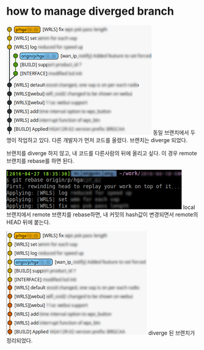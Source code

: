 # how to manage diverged branch

![01](2016-04-27-git-rebase-diverged-01.png)
동일 브랜치에서 두명이 작업하고 있다. 다른 개발자가 먼저 코드를 올렸다. 브랜치는 diverge 되었다.

브랜치를 diverge 하지 않고, 내 코드를 다른사람의 뒤에 올리고 싶다. 이 경우 remote 브랜치를 rebase를 하면 된다.

![02](2016-04-27-git-rebase-diverged-02.png)
local 브랜치에서 remote 브랜치를 rebase하면, 내 커밋의 hash값이 변경되면서 remote의 HEAD 뒤에 붙는다.

![03](2016-04-27-git-rebase-diverged-03.png)
diverge 된 브랜치가 정리되었다.

